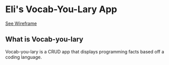 # Eli's Vocab-You-Lary App

[See Wireframe](https://www.figma.com/file/IW4jF3GnzCFLYbEXlgFNIZ/MVP)
## What is Vocab-you-lary
Vocab-you-lary is a CRUD app that displays programming facts based off a coding language. 